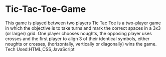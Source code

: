 # Tic-Tac-Toe-Game
This game is played between two players
Tic Tac Toe is a two-player game in which the objective is to take turns and mark the correct spaces in a 3x3 (or larger) grid. 
One player chooses noughts, the opposing player uses crosses and the first player to align 3 of their identical symbols, 
either noughts or crosses, (horizontally, vertically or diagonally) wins the game.
Tech Used:HTML,CSS,JavaScript
